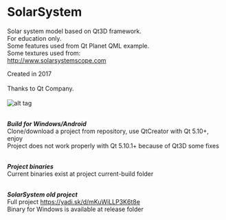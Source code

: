 # SolarSystem
Solar system model based on Qt3D framework. <br />
For education only. <br />
Some features used from Qt Planet QML example. <br />
Some textures used from: <br />
http://www.solarsystemscope.com <br />

Created in 2017 <br />
<br />
Thanks to Qt Company. <br />
<br />
![alt tag](http://ipic.su/img/img7/fs/SolarSystemScreen.1490859421.png) <br />
<br />

***Build for Windows/Android***<br />
Clone/download a project from repository, use QtCreator with Qt 5.10+, enjoy<br />
Project does not work properly with Qt 5.10.1+ because of Qt3D some fixes<br />
<br />

***Project binaries***<br />
Current binaries exist at project current-build folder<br />
<br />

***SolarSystem old project***<br />
Full project https://yadi.sk/d/mKuWiLLP3K6t8e <br />
Binary for Windows is available at release folder<br />
<br />



